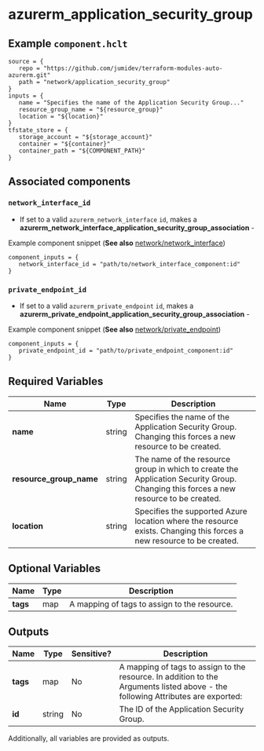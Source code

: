 # azurerm_application_security_group



## Example `component.hclt`

```hcl
source = {
   repo = "https://github.com/jumidev/terraform-modules-auto-azurerm.git"   
   path = "network/application_security_group"   
}
inputs = {
   name = "Specifies the name of the Application Security Group..."   
   resource_group_name = "${resource_group}"   
   location = "${location}"   
}
tfstate_store = {
   storage_account = "${storage_account}"   
   container = "${container}"   
   container_path = "${COMPONENT_PATH}"   
}
```
## Associated components


### `network_interface_id` 

- If set to a valid `azurerm_network_interface` `id`, makes a **azurerm_network_interface_application_security_group_association** - 

Example component snippet (**See also** [network/network_interface](https://github.com/jumidev/terraform-modules-auto-azurerm/tree/master/network/network_interface))

```hcl
component_inputs = {
   network_interface_id = "path/to/network_interface_component:id"
}
```

### `private_endpoint_id` 

- If set to a valid `azurerm_private_endpoint` `id`, makes a **azurerm_private_endpoint_application_security_group_association** - 

Example component snippet (**See also** [network/private_endpoint](https://github.com/jumidev/terraform-modules-auto-azurerm/tree/master/network/private_endpoint))

```hcl
component_inputs = {
   private_endpoint_id = "path/to/private_endpoint_component:id"
}
```


## Required Variables

| Name | Type |  Description |
| ---- | --------- |  ----------- |
| **name** | string |  Specifies the name of the Application Security Group. Changing this forces a new resource to be created. | 
| **resource_group_name** | string |  The name of the resource group in which to create the Application Security Group. Changing this forces a new resource to be created. | 
| **location** | string |  Specifies the supported Azure location where the resource exists. Changing this forces a new resource to be created. | 

## Optional Variables

| Name | Type |  Description |
| ---- | --------- |  ----------- |
| **tags** | map |  A mapping of tags to assign to the resource. | 



## Outputs

| Name | Type | Sensitive? | Description |
| ---- | ---- | --------- | --------- |
| **tags** | map | No  | A mapping of tags to assign to the resource. In addition to the Arguments listed above - the following Attributes are exported: | 
| **id** | string | No  | The ID of the Application Security Group. | 

Additionally, all variables are provided as outputs.
